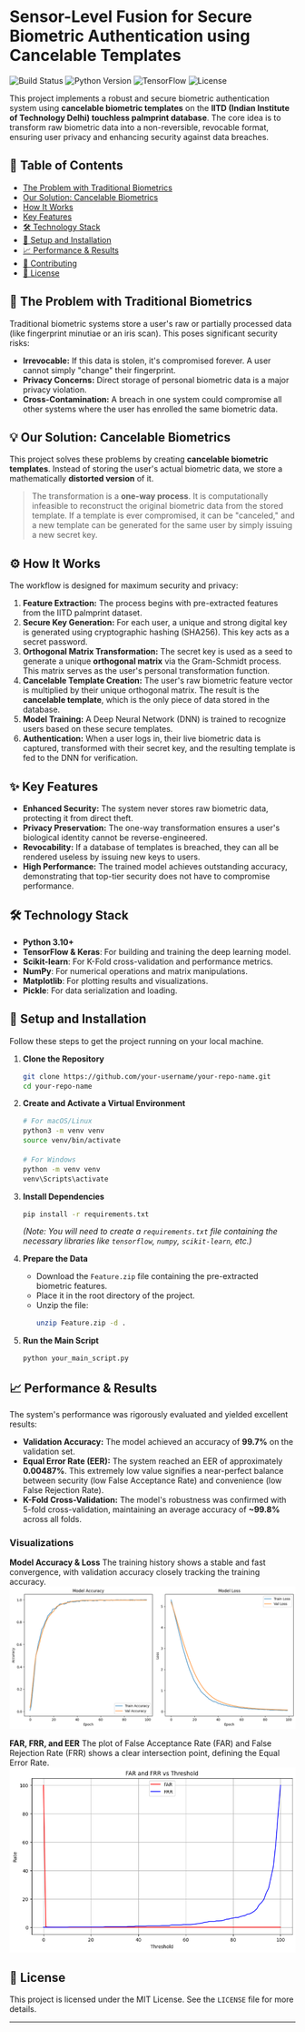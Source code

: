 # Sensor-Level Fusion for Secure Biometric Authentication using Cancelable Templates

![Build Status](https://img.shields.io/badge/build-passing-brightgreen)
![Python Version](https://img.shields.io/badge/python-3.10+-blue)
![TensorFlow](https://img.shields.io/badge/TensorFlow-2.x-orange)
![License](https://img.shields.io/badge/license-MIT-lightgrey)

This project implements a robust and secure biometric authentication system using **cancelable biometric templates** on the **IITD (Indian Institute of Technology Delhi) touchless palmprint database**. The core idea is to transform raw biometric data into a non-reversible, revocable format, ensuring user privacy and enhancing security against data breaches.

## 📜 Table of Contents
- [The Problem with Traditional Biometrics](#-the-problem-with-traditional-biometrics)
- [Our Solution: Cancelable Biometrics](#-our-solution-cancelable-biometrics)
- [How It Works](#-how-it-works)
- [Key Features](#-key-features)
- [🛠️ Technology Stack](#️-technology-stack)
- [🚀 Setup and Installation](#-setup-and-installation)
- [📈 Performance & Results](#-performance--results)
- [🤝 Contributing](#-contributing)
- [📄 License](#-license)

## 🤔 The Problem with Traditional Biometrics

Traditional biometric systems store a user's raw or partially processed data (like fingerprint minutiae or an iris scan). This poses significant security risks:
-   **Irrevocable:** If this data is stolen, it's compromised forever. A user cannot simply "change" their fingerprint.
-   **Privacy Concerns:** Direct storage of personal biometric data is a major privacy violation.
-   **Cross-Contamination:** A breach in one system could compromise all other systems where the user has enrolled the same biometric data.

## 💡 Our Solution: Cancelable Biometrics

This project solves these problems by creating **cancelable biometric templates**. Instead of storing the user's actual biometric data, we store a mathematically **distorted version** of it.

> The transformation is a **one-way process**. It is computationally infeasible to reconstruct the original biometric data from the stored template. If a template is ever compromised, it can be "canceled," and a new template can be generated for the same user by simply issuing a new secret key.

## ⚙️ How It Works

The workflow is designed for maximum security and privacy:

1.  **Feature Extraction:** The process begins with pre-extracted features from the IITD palmprint dataset.
2.  **Secure Key Generation:** For each user, a unique and strong digital key is generated using cryptographic hashing (SHA256). This key acts as a secret password.
3.  **Orthogonal Matrix Transformation:** The secret key is used as a seed to generate a unique **orthogonal matrix** via the Gram-Schmidt process. This matrix serves as the user's personal transformation function.
4.  **Cancelable Template Creation:** The user's raw biometric feature vector is multiplied by their unique orthogonal matrix. The result is the **cancelable template**, which is the only piece of data stored in the database.
5.  **Model Training:** A Deep Neural Network (DNN) is trained to recognize users based on these secure templates.
6.  **Authentication:** When a user logs in, their live biometric data is captured, transformed with their secret key, and the resulting template is fed to the DNN for verification.

## ✨ Key Features

-   **Enhanced Security:** The system never stores raw biometric data, protecting it from direct theft.
-   **Privacy Preservation:** The one-way transformation ensures a user's biological identity cannot be reverse-engineered.
-   **Revocability:** If a database of templates is breached, they can all be rendered useless by issuing new keys to users.
-   **High Performance:** The trained model achieves outstanding accuracy, demonstrating that top-tier security does not have to compromise performance.

## 🛠️ Technology Stack

-   **Python 3.10+**
-   **TensorFlow & Keras**: For building and training the deep learning model.
-   **Scikit-learn**: For K-Fold cross-validation and performance metrics.
-   **NumPy**: For numerical operations and matrix manipulations.
-   **Matplotlib**: For plotting results and visualizations.
-   **Pickle**: For data serialization and loading.

## 🚀 Setup and Installation

Follow these steps to get the project running on your local machine.

1.  **Clone the Repository**
    ```bash
    git clone https://github.com/your-username/your-repo-name.git
    cd your-repo-name
    ```

2.  **Create and Activate a Virtual Environment**
    ```bash
    # For macOS/Linux
    python3 -m venv venv
    source venv/bin/activate

    # For Windows
    python -m venv venv
    venv\Scripts\activate
    ```

3.  **Install Dependencies**
    ```bash
    pip install -r requirements.txt
    ```
    *(Note: You will need to create a `requirements.txt` file containing the necessary libraries like `tensorflow`, `numpy`, `scikit-learn`, etc.)*

4.  **Prepare the Data**
    -   Download the `Feature.zip` file containing the pre-extracted biometric features.
    -   Place it in the root directory of the project.
    -   Unzip the file:
        ```bash
        unzip Feature.zip -d .
        ```

5.  **Run the Main Script**
    ```bash
    python your_main_script.py
    ```

## 📈 Performance & Results

The system's performance was rigorously evaluated and yielded excellent results:

-   **Validation Accuracy:** The model achieved an accuracy of **99.7%** on the validation set.
-   **Equal Error Rate (EER):** The system reached an EER of approximately **0.00487%**. This extremely low value signifies a near-perfect balance between security (low False Acceptance Rate) and convenience (low False Rejection Rate).
-   **K-Fold Cross-Validation:** The model's robustness was confirmed with 5-fold cross-validation, maintaining an average accuracy of **~99.8%** across all folds.

### Visualizations

**Model Accuracy & Loss**
The training history shows a stable and fast convergence, with validation accuracy closely tracking the training accuracy.
![Model Accuracy and Loss](https://github.com/Adarsh-365/Bio-metric-project/blob/main/index_files/figure-html/cell-13-output-2.png)

**FAR, FRR, and EER**
The plot of False Acceptance Rate (FAR) and False Rejection Rate (FRR) shows a clear intersection point, defining the Equal Error Rate.
![FAR and FRR vs Threshold](https://github.com/Adarsh-365/Bio-metric-project/blob/main/index_files/figure-html/cell-14-output-2.png)



## 📄 License

This project is licensed under the MIT License. See the `LICENSE` file for more details.

---

